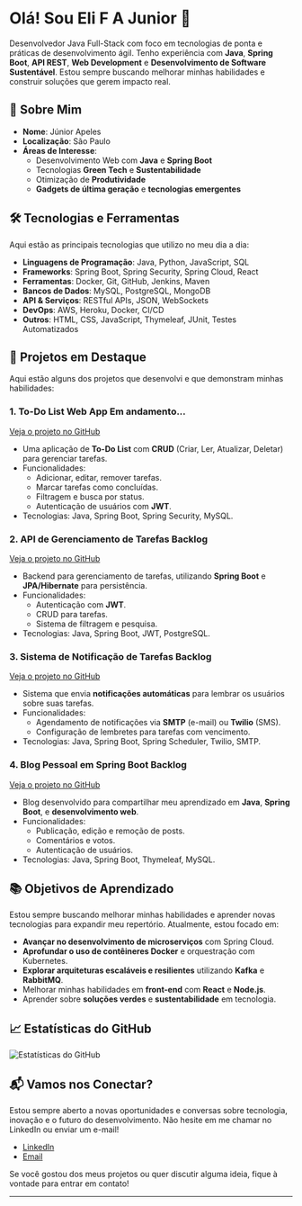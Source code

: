 # Olá! Sou Eli F A Junior 👋

Desenvolvedor Java Full-Stack com foco em tecnologias de ponta e práticas de desenvolvimento ágil. Tenho experiência com **Java**, **Spring Boot**, **API REST**, **Web Development** e **Desenvolvimento de Software Sustentável**. Estou sempre buscando melhorar minhas habilidades e construir soluções que gerem impacto real.

## 🚀 Sobre Mim
- **Nome**: Júnior Apeles
- **Localização**: São Paulo
- **Áreas de Interesse**:
  - Desenvolvimento Web com **Java** e **Spring Boot**
  - Tecnologias **Green Tech** e **Sustentabilidade**
  - Otimização de **Produtividade**
  - **Gadgets de última geração** e **tecnologias emergentes**

## 🛠️ Tecnologias e Ferramentas

Aqui estão as principais tecnologias que utilizo no meu dia a dia:

- **Linguagens de Programação**: Java, Python, JavaScript, SQL
- **Frameworks**: Spring Boot, Spring Security, Spring Cloud, React
- **Ferramentas**: Docker, Git, GitHub, Jenkins, Maven
- **Bancos de Dados**: MySQL, PostgreSQL, MongoDB
- **API & Serviços**: RESTful APIs, JSON, WebSockets
- **DevOps**: AWS, Heroku, Docker, CI/CD
- **Outros**: HTML, CSS, JavaScript, Thymeleaf, JUnit, Testes Automatizados

## 🌱 Projetos em Destaque

Aqui estão alguns dos projetos que desenvolvi e que demonstram minhas habilidades:

### **1. To-Do List Web App** Em andamento...
[Veja o projeto no GitHub](link-para-o-repositorio)
- Uma aplicação de **To-Do List** com **CRUD** (Criar, Ler, Atualizar, Deletar) para gerenciar tarefas.
- Funcionalidades:
  - Adicionar, editar, remover tarefas.
  - Marcar tarefas como concluídas.
  - Filtragem e busca por status.
  - Autenticação de usuários com **JWT**.
- Tecnologias: Java, Spring Boot, Spring Security, MySQL.

### **2. API de Gerenciamento de Tarefas** Backlog
[Veja o projeto no GitHub](link-para-o-repositorio)
- Backend para gerenciamento de tarefas, utilizando **Spring Boot** e **JPA/Hibernate** para persistência.
- Funcionalidades:
  - Autenticação com **JWT**.
  - CRUD para tarefas.
  - Sistema de filtragem e pesquisa.
- Tecnologias: Java, Spring Boot, JWT, PostgreSQL.

### **3. Sistema de Notificação de Tarefas** Backlog
[Veja o projeto no GitHub](link-para-o-repositorio)
- Sistema que envia **notificações automáticas** para lembrar os usuários sobre suas tarefas.
- Funcionalidades:
  - Agendamento de notificações via **SMTP** (e-mail) ou **Twilio** (SMS).
  - Configuração de lembretes para tarefas com vencimento.
- Tecnologias: Java, Spring Boot, Spring Scheduler, Twilio, SMTP.

### **4. Blog Pessoal em Spring Boot** Backlog
[Veja o projeto no GitHub](link-para-o-repositorio)
- Blog desenvolvido para compartilhar meu aprendizado em **Java**, **Spring Boot**, e **desenvolvimento web**.
- Funcionalidades:
  - Publicação, edição e remoção de posts.
  - Comentários e votos.
  - Autenticação de usuários.
- Tecnologias: Java, Spring Boot, Thymeleaf, MySQL.

## 📚 Objetivos de Aprendizado

Estou sempre buscando melhorar minhas habilidades e aprender novas tecnologias para expandir meu repertório. Atualmente, estou focado em:

- **Avançar no desenvolvimento de microserviços** com Spring Cloud.
- **Aprofundar o uso de contêineres Docker** e orquestração com Kubernetes.
- **Explorar arquiteturas escaláveis e resilientes** utilizando **Kafka** e **RabbitMQ**.
- Melhorar minhas habilidades em **front-end** com **React** e **Node.js**.
- Aprender sobre **soluções verdes** e **sustentabilidade** em tecnologia.

## 📈 Estatísticas do GitHub

![Estatísticas do GitHub](https://github-readme-stats.vercel.app/api?username=seu-usuario&show_icons=true&theme=radical)

## 📬 Vamos nos Conectar?

Estou sempre aberto a novas oportunidades e conversas sobre tecnologia, inovação e o futuro do desenvolvimento. Não hesite em me chamar no LinkedIn ou enviar um e-mail!

- [LinkedIn](https://www.linkedin.com/in/develi)
- [Email](mailto:eli.fraciscoent@gmail.com)

Se você gostou dos meus projetos ou quer discutir alguma ideia, fique à vontade para entrar em contato!

---

